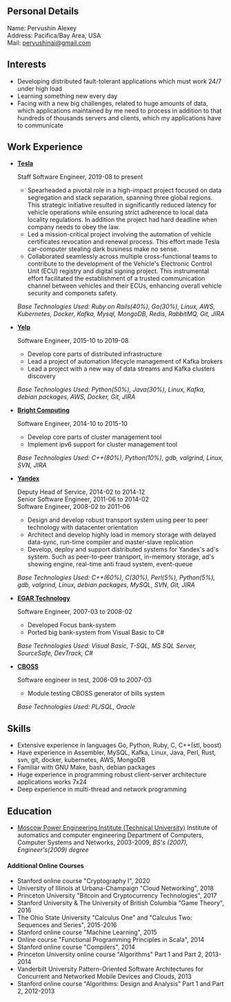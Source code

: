 Personal Details
----------------
Name:           Pervushin Alexey  
Address:        Pacifica/Bay Area, USA  
Mail:           pervushinai@gmail.com  

Interests
---------
*   Developing distributed fault-tolerant applications which must work 24/7 under high load  
*   Learning something new every day  
*   Facing with a new big challenges, related to huge amounts of data, which applications maintained by me need to process in addition to that hundreds of thousands servers and clients, which my applications have to communicate  

Work Experience
---------------
*   [__Tesla__](https://www.tesla.com/about)  

    Staff Software Engineer, 2019-08 to present  

    -   Spearheaded a pivotal role in a high-impact project focused on data segregation and stack separation, spanning three global regions. This strategic initiative resulted in significantly reduced latency for vehicle operations while ensuring strict adherence to local data locality regulations. In addition the project had hard deadline when company needs to obey the law.  
    -   Led a mission-critical project involving the automation of vehicle certificates revocation and renewal process. This effort made Tesla car-computer stealing dark business make no sense.  
    -   Collaborated seamlessly across multiple cross-functional teams to contribute to the development of the Vehicle's Electronic Control Unit (ECU) registry and digital signing project. This instrumental effort facilitated the establishment of a trusted communication channel between vehicles and their ECUs, enhancing overall vehicle security and componets safety.  

    _Base Technologies Used: Ruby on Rails(40%), Go(30%), Linux, AWS, Kubernetes, Docker, Kafka, Mysql, MongoDB, Redis, RabbitMQ, Git, JIRA_  

*   [__Yelp__](http://www.yelp.com/about/)  

    Software Engineer, 2015-10 to 2019-08  

    -   Develop core parts of distributed infrastructure  
    -   Lead a project of automation lifecycle management of Kafka brokers  
    -   Lead a project with a new way of data streams and Kafka clusters discovery  

    _Base Technologies Used: Python(50%), Java(30%), Linux, Kafka, debian packages, AWS, Docker, Git, JIRA_  

*   [__Bright Computing__](http://www.brightcomputing.com/)  

    Software Engineer, 2014-10 to 2015-10  

    -   Develop core parts of cluster management tool  
    -   Implement ipv6 support for cluster management tool  

    _Base Technologies Used: C++(80%), Python(10%), gdb, valgrind, Linux, SVN, JIRA_  

*   [__Yandex__](http://company.yandex.com/)  

    Deputy Head of Service, 2014-02 to 2014-12  
    Senior Software Engineer, 2011-06 to 2014-02  
    Software Engineer, 2008-02 to 2011-06  

    -   Design and develop robust transport system using peer to peer technology with datacenter orientation  
    -   Architect and develop highly load in memory storage with delayed data-sync, run-time compiler and master-slave replication  
    -   Develop, deploy and support distributed systems for Yandex's ad's system. Such as peer-to-peer transport, in-memory storage, ad's showing engine, real-time anti fraud system, event-queue  

    _Base Technologies Used: C++(60%), C(30%), Perl(5%), Python(5%), gdb, valgrind, Linux, debian packages, MySQL, SVN, Git, JIRA_  


*   [__EGAR Technology__](http://www.egartech.com/company_sum.asp)  

    Software Engineer, 2007-03 to 2008-02  

    -   Developed Focus bank-system  
    -   Ported big bank-system from Visual Basic to C#  

    _Base Technologies Used: Visual Basic, T-SQL, MS SQL Server, SourceSafe, DevTrack, C#_  

*   [__CBOSS__](http://www.cboss.ru/about/profile.html?locale=en)  

    Software engineer in test, 2006-09 to 2007-03  

    -   Module testing CBOSS generator of bills system  

    _Base Technologies Used: PL/SQL, Oracle_  

Skills
------
*   Extensive experience in languages Go, Python, Ruby, C, C++(stl, boost)
*   Have experience in Assembler, MySQL, Kafka, Linux, Java, Perl, Rust, svn, git, docker, kubernetes, AWS, MongoDB
*   Familiar with GNU Make, bash, debian packages
*   Huge experience in programming robust client-server architecture applications works 7x24
*   Deep experience in multi-thread and network programming

Education
---------
*   [Moscow Power Engineering Institute (Technical University)](http://www.mpei.ru/StartPage.asp)  Institute of automatics and computer engineering Department of Computers, Computer Systems and Networks, 2003-2009, _BS's (2007), Engineer's(2009) degree_

#### Additional Online Courses

*   Stanford online course "Cryptography I", 2020
*   University of Illinois at Urbana-Champaign "Cloud Networking", 2018
*   Princeton University "Bitcoin and Cryptocurrency Technologies", 2017
*   Stanford University & The University of British Columbia "Game Theory", 2016
*   The Ohio State University "Calculus One" and "Calculus Two: Sequences and Series", 2015-2016
*   Stanford online course "Machine Learning", 2015
*   Online course "Functional Programming Principles in Scala", 2014
*   Stanford online course "Compilers", 2014
*   Princeton University online course "Algorithms" Part 1 and Part 2, 2013-2014
*   Vanderbilt University Pattern-Oriented Software Architectures for Concurrent and Networked Mobile Devices and Clouds, 2013
*   Stanford online course "Algorithms: Design and Analysis" Part 1 and Part 2, 2012-2013
